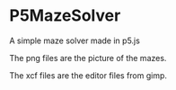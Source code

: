 # P5MazeSolver
A simple maze solver made in p5.js

The png files are the picture of the mazes.

The xcf files are the editor files from gimp.
